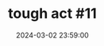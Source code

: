 ---
layout: event
title: "tough act #11"
lineup: 
    - "cool djs tba"
    - "The Tough Act Residents Association"
date:  2024-03-02 23:59:00
location: "the white hotel"
# image: 
#     - "/img/evee.webp"
background: "background-color: #CDCCCE"
link-style: "background-color: #ADADAD"
colour: "#8F006D"
link: "https://ra.co/events/1833408"
---